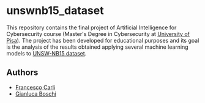 # unswnb15_dataset
This repository contains the final project of Artificial Intelligence for Cybersecurity course (Master's Degree in Cybersecurity at [University of Pisa](https://cysec.unipi.it/)). The project has been developed for educational purposes and its goal is the analysis of the results obtained applying several machine learning models to [UNSW-NB15 dataset](https://research.unsw.edu.au/projects/unsw-nb15-dataset).

## Authors
 - [Francesco Carli](https://github.com/fcarli3)
 - [Gianluca Boschi](https://github.com/gianluca2414)
